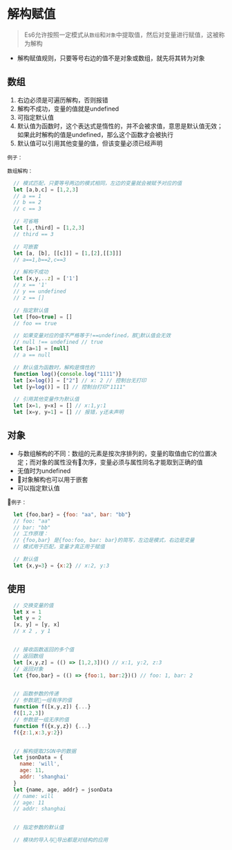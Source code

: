 # 解构赋值

> Es6允许按照一定模式从`数组`和`对象`中提取值，然后对变量进行赋值，这被称为解构

- 解构赋值规则，只要等号右边的值不是对象或数组，就先将其转为对象


## 数组
1. 右边必须是可遍历解构，否则报错
1. 解构不成功，变量的值就是undefined
1. 可指定默认值
1. 默认值为函数时，这个表达式是惰性的，并不会被求值，意思是默认值无效；如果此时解构的值是undefined，那么这个函数才会被执行
1. 默认值可以引用其他变量的值，但该变量必须已经声明

`例子：`

`数组解构：`
```js
  // 模式匹配，只要等号两边的模式相同，左边的变量就会被赋予对应的值
  let [a,b,c] = [1,2,3]
  // a == 1
  // b == 2
  // c == 3

  // 可省略
  let [,,third] = [1,2,3]
  // third == 3

  // 可嵌套
  let [a, [b], [[c]]] = [1,[2],[[3]]]
  // a==1,b==2,c==3

  // 解构不成功
  let [x,y,..z] = ['1']
  // x == '1'
  // y == undefined
  // z == []

  // 指定默认值
  let [foo=true] = []
  // foo == true

  // 如果变量对应的值不严格等于!==undefined，那默认值会无效
  // null !== undefined // true
  let [a=1] = [null]
  // a == null

  // 默认值为函数时，解构是惰性的
  function log(){console.log("1111")}
  let [x=log()] = ["2"] // x: 2 // 控制台无打印
  let [y=log()] = [] // 控制台打印"1111"

  // 引用其他变量作为默认值
  let [x=1, y=x] = [] // x:1,y:1
  let [x=y, y=1] = [] // 报错，y还未声明

```


## 对象

- 与数组解构的不同：数组的元素是按次序排列的，变量的取值由它的位置决定；而对象的属性没有次序，变量必须与属性同名才能取到正确的值
- 无值时为undefined
- 对象解构也可以用于嵌套
- 可以指定默认值

`例子：`

```js
  let {foo,bar} = {foo: "aa", bar: "bb"}
  // foo: "aa"
  // bar: "bb"
  // 工作原理：
  // {foo,bar} 是{foo:foo, bar: bar}的简写，左边是模式，右边是变量
  // 模式用于匹配，变量才真正用于赋值

  // 默认值
  let {x,y=3} = {x:2} // x:2, y:3
```

## 使用

```js
  // 交换变量的值
  let x = 1
  let y = 2
  [x, y] = [y, x]
  // x 2 , y 1


  // 接收函数返回的多个值
  // 返回数组
  let [x,y,z] = (() => [1,2,3])() // x:1, y:2, z:3
  // 返回对象
  let {foo,bar} = (() => {foo:1, bar:2})() // foo: 1, bar: 2


  // 函数参数的传递
  // 参数是一组有序的值
  function f([x,y,z]) {...}
  f([1,2,3])
  // 参数是一组无序的值
  function f({x,y,z}) {...}
  f({z:1,x:3,y:2})


  // 解构提取JSON中的数据
  let jsonData = {
    name: 'will',
    age: 11,
    addr: 'shanghai'
  }
  let {name, age, addr} = jsonData
  // name: will
  // age: 11
  // addr: shanghai


  // 指定参数的默认值

  // 模块的导入与导出都是对结构的应用
```
